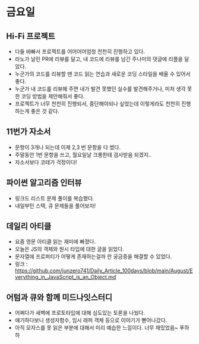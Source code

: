 # 금요일


## Hi-Fi 프로젝트
* 다들 바빠서 프로젝트를 어어어어엄청 천천히 진행하고 있다.
* 라노가 날린 PR에 리뷰를 달고, 내 코드에 리뷰를 남긴 주나미의 댓글에 리플을 달았다.
* 누군가의 코드를 리뷰할 땐 코드 읽는 연습과 새로운 코딩 스타일을 배울 수 있어서 좋다.
* 누군가 내 코드를 리뷰해 주면 내가 발견 못했던 실수를 발견해주거나, 미처 생각 못한 코딩 방법을 제안해줘서 좋다.
* 프로젝트가 너무 천천히 진행되서, 중단해야되나 싶었는데 이렇게라도 천천히 진행하는게 좋은 것 같다.


## 11번가 자소서
* 문항이 3개나 되는데 이제 2,3 번 문항을 다 썼다.
* 주말동안 1번 문항을 쓰고, 월요일날 크롱한테 검사받음 되겠지..
* 자소서보다 코테가 걱정이다!

## 파이썬 알고리즘 인터뷰
* 링크드 리스트 문제 풀이를 복습했다.
* 내일부턴 스택, 큐 문제들을 풀어보자!


## 데일리 아티클
* 요즘 영문 아티클 읽는 재미에 빠졌다.
* 오늘은 JS의 객체와 원시 타입에 대한 글을 읽었다.
* 문자열에 프로퍼티가 어떻게 존재하는걸까 란 궁금증을 해결할 수 있었다.
* 링크 : https://github.com/junzero741/Daily_Article_100days/blob/main/August/Everything_in_JavaScript_is_an_Object.md


## 어텀과 큐와 함께 미드나잇스터디
* 어쩌다가 새벽에 프로토타입에 대해 심도있는 토론을 나눴다.
* 얘기하다보니 생성자함수, 임시 래퍼 객체 등으로 이야기가 뻗어나갔다.
* 아직 모자스를 못 읽은 부분에 대해서 미리 예습한 느낌이다. 너무 재밌었음~ 푸하하
